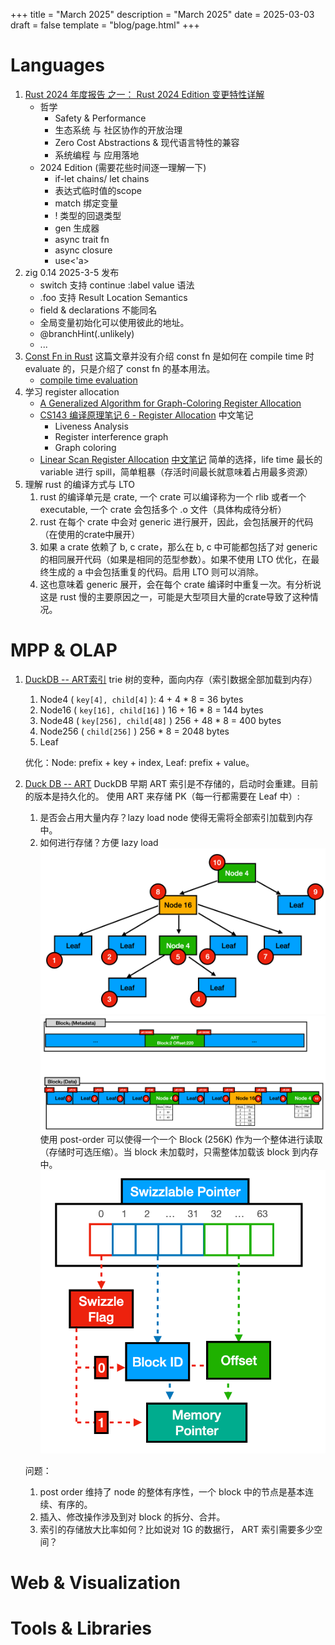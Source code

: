 +++
title = "March 2025"
description = "March 2025"
date = 2025-03-03
draft = false
template = "blog/page.html"
+++

# Languages
1. [Rust 2024 年度报告 之一： Rust 2024 Edition 变更特性详解](https://mp.weixin.qq.com/s/sCRHoM-JITyp0L4kgWH1Jw)
   - 哲学
       - Safety & Performance
       - 生态系统 与 社区协作的开放治理
       - Zero Cost Abstractions & 现代语言特性的兼容
       - 系统编程 与 应用落地
   - 2024 Edition (需要花些时间逐一理解一下)
     - if-let chains/ let chains
     - 表达式临时值的scope
     - match 绑定变量
     - ! 类型的回退类型
     - gen 生成器
     - async trait fn
     - async closure
     - use<'a>
2. zig 0.14 2025-3-5 发布 
   - switch 支持 continue :label value 语法
   - .foo 支持 Result Location Semantics
   - field & declarations 不能同名
   - 全局变量初始化可以使用彼此的地址。
   - @branchHint(.unlikely)
   - ...
3. [Const Fn in Rust](https://felixwrt.dev/posts/const-fn/)
   这篇文章并没有介绍 const fn 是如何在 compile time 时evaluate 的，只是介绍了 const fn 的基本用法。
   - [compile time evaluation](https://doc.rust-lang.org/reference/const_eval.html)
4. 学习 register allocation
   - [A Generalized Algorithm for Graph-Coloring Register Allocation](https://c9x.me/compile/bib/pcc-rega.pdf)
   - [CS143 编译原理笔记 6 - Register Allocation](https://zhuanlan.zhihu.com/p/640647465) 中文笔记
     - Liveness Analysis
     - Register interference graph
     - Graph coloring
   - [Linear Scan Register Allocation](https://c9x.me/compile/bib/linearscan.pdf) [中文笔记](https://zhuanlan.zhihu.com/p/628123333)
     简单的选择，life time 最长的variable 进行 spill，简单粗暴（存活时间最长就意味着占用最多资源）
5. 理解 rust 的编译方式与 LTO
   1. rust 的编译单元是 crate, 一个 crate 可以编译称为一个 rlib 或者一个 executable, 一个 crate 会包括多个 .o 文件（具体构成待分析）
   2. rust 在每个 crate 中会对 generic 进行展开，因此，会包括展开的代码（在使用的crate中展开）
   3. 如果 a crate 依赖了 b, c crate，那么在 b, c 中可能都包括了对 generic 的相同展开代码（如果是相同的范型参数）。如果不使用 LTO 
      优化，在最终生成的 a 中会包括重复的代码。启用 LTO 则可以消除。
   4. 这也意味着 generic 展开，会在每个 crate 编译时中重复一次。有分析说这是 rust 慢的主要原因之一，可能是大型项目大量的crate导致了这种情况。
 
# MPP & OLAP
1. [DuckDB -- ART索引](https://zhuanlan.zhihu.com/p/645064049)
   trie 树的变种，面向内存（索引数据全部加载到内存）
   1. Node4 ( `key[4], child[4]` ):  4 + 4 * 8 = 36 bytes
   2. Node16 ( `key[16], child[16]` ) 16 + 16 * 8 = 144 bytes
   3. Node48 ( `key[256], child[48]` ) 256 + 48 * 8 = 400 bytes
   4. Node256 ( `child[256]` ) 256 * 8 = 2048 bytes
   5. Leaf
   
   优化：Node: prefix + key + index, Leaf: prefix + value。
2. [Duck DB -- ART](https://duckdb.org/2022/07/27/art-storage.html)
   DuckDB 早期 ART 索引是不存储的，启动时会重建。目前的版本是持久化的。
   使用 ART 来存储 PK（每一行都需要在 Leaf 中）:
   1. 是否会占用大量内存？lazy load node 使得无需将全部索引加载到内存中。
   2. 如何进行存储？方便 lazy load
   ![img.png](art-post-order.png)
   ![img.png](art-storage.png)
   使用 post-order 可以使得一个一个 Block (256K) 作为一个整体进行读取（存储时可选压缩）。当 block 未加载时，只需整体加载该 block 到内存中。
   ![img.png](swizzlable-pointer.png)
   
   问题：
   1. post order 维持了 node 的整体有序性，一个 block 中的节点是基本连续、有序的。
   2. 插入、修改操作涉及到对 block 的拆分、合并。
   3. 索引的存储放大比率如何？比如说对 1G 的数据行， ART 索引需要多少空间？

# Web & Visualization

# Tools & Libraries